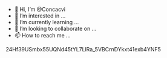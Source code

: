 - 👋 Hi, I’m @Concacvi
- 👀 I’m interested in ...
- 🌱 I’m currently learning ...
- 💞️ I’m looking to collaborate on ...
- 📫 How to reach me ...

<!---
Concacvi/Concacvi is a ✨ special ✨ repository because its `README.md` (this file) appears on your GitHub profile.
You can click the Preview link to take a look at your changes.
--->
24Hf39USmbx55UQNd45tYL7LlRa_5VBCrnDYkxt41exb4YNF5
